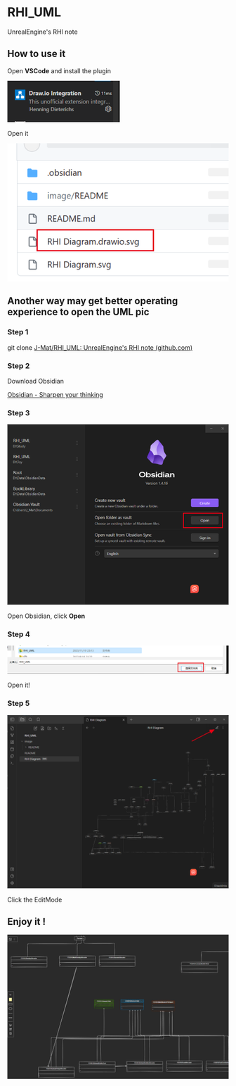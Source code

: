 # RHI_UML

UnrealEngine's RHI note

## How to use it 

Open **VSCode** and install the plugin

![1700661778563](image/README/1700661778563.png)

Open it

![1700661875689](image/README/1700661875689.png)


## Another way may get better  operating experience to open the UML pic

### Step 1

git clone [J-Mat/RHI_UML: UnrealEngine&#39;s RHI note (github.com)](https://github.com/J-Mat/RHI_UML)

### Step 2

Download Obsidian

[Obsidian - Sharpen your thinking](https://obsidian.md/)

### Step 3

![1700406792736](image/README/1700406792736.png)

Open Obsidian, click ****Open****

### Step 4

![1700406871803](image/README/1700406871803.png)

Open it!

### Step 5

![1700406932998](image/README/1700406932998.png)

Click the EditMode

## Enjoy it !

![1700407014677](image/README/1700407014677.png)
